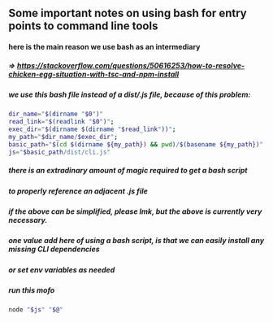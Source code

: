 
## Some important notes on using bash for entry points to command line tools

#### here is the main reason we use bash as an intermediary
##### => https://stackoverflow.com/questions/50616253/how-to-resolve-chicken-egg-situation-with-tsc-and-npm-install

##### we use this bash file instead of a dist/.js file, because of this problem:

```bash
dir_name="$(dirname "$0")"
read_link="$(readlink "$0")";
exec_dir="$(dirname $(dirname "$read_link"))";
my_path="$dir_name/$exec_dir";
basic_path="$(cd $(dirname ${my_path}) && pwd)/$(basename ${my_path})"
js="$basic_path/dist/cli.js"
```


##### there is an extradinary amount of magic required to get a bash script
##### to properly reference an adjacent .js file
##### if the above can be simplified, please lmk, but the above is currently very necessary.

##### one value add here of using a bash script, is that we can easily install any missing CLI dependencies
##### or set env variables as needed

##### run this mofo

```bash
node "$js" "$@"
```
